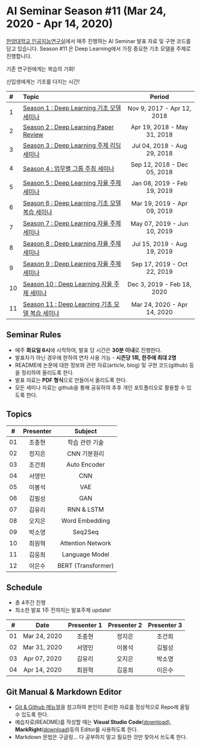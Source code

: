 # AI Seminar Season #11 (Mar 24, 2020 - Apr 14, 2020)
[한양대학교 인공지능연구실](http://ai.hanyang.ac.kr/)에서 매주 진행하는 AI Seminar 발표 자료 및 구현 코드를 담고 있습니다. Season #11 은 Deep Learning에서 가장 중요한 기초 모델을 주제로 진행합니다. 

기존 연구원에게는 복습의 기회!

신입생에게는 기초를 다지는 시간!


|#  | Topic                                  | Period |
|:--|:---------------------------------------|:---------------:|
|1  | [Season 1 : Deep Learning 기초 모델 세미나](https://github.com/roomylee/deep-learning-seminar/tree/master/season_01) | Nov 9, 2017 - Apr 12, 2018|
|2  | [Season 2 : Deep Learning Paper Review](https://github.com/roomylee/deep-learning-seminar/tree/master/season_02) | Apr 19, 2018 - May 31, 2018 |
|3  | [Season 3 : Deep Learning 주제 리딩 세미나](https://github.com/roomylee/deep-learning-seminar/tree/master/season_03) | Jul 04, 2018 - Aug 29, 2018 |
|4  | [Season 4 : 업무별 그룹 주최 세미나](https://github.com/roomylee/deep-learning-seminar/tree/master/season_04) |  Sep 12, 2018 - Dec 05, 2018 |
|5  | [Season 5 : Deep Learning 자율 주제 세미나](https://github.com/roomylee/deep-learning-seminar/tree/master/season_05) |  Jan 08, 2019 - Feb 19, 2019 |
|6  | [Season 6 : Deep Learning 기초 모델 복습 세미나](https://github.com/roomylee/deep-learning-seminar/tree/master/season_06) |  Mar 19, 2019 - Apr 09, 2019 |
|7  | [Season 7 : Deep Learning 자율 주제 세미나](https://github.com/roomylee/deep-learning-seminar/tree/master/season_07) |  May 07, 2019 - Jun 10, 2019 |
|8  | [Season 8 : Deep Learning 자율 주제 세미나](https://github.com/roomylee/deep-learning-seminar/tree/master/season_08) |  Jul 15, 2019 - Aug 19, 2019 |
|9  | [Season 9 : Deep Learning 자율 주제 세미나](https://github.com/roomylee/deep-learning-seminar/tree/master/season_09) |  Sep 17, 2019 - Oct 22, 2019 |
|10 | [Season 10 : Deep Learning 자율 주제 세미나](https://github.com/roomylee/deep-learning-seminar/tree/master/season_10) | Dec 3, 2019 - Feb 18, 2020 |
|11 | [Season 11 : Deep Learning 기초 모델 복습 세미나](https://github.com/roomylee/deep-learning-seminar) | Mar 24, 2020 - Apr 14, 2020 |

## Seminar Rules
* 매주 **화요일 6시**에 시작하여, 발표 당 시간은 **30분 이내**로 진행한다.
* 발표자가 아닌 경우에 한하여 연차 사용 가능 - **시즌당 1회, 한주에 최대 2명**
* README에 논문에 대한 정보와 관련 자료(article, blog) 및 구현 코드(github) 등을 정리하여 올리도록 한다.
* 발표 자료는 **PDF 형식**으로 만들어서 올리도록 한다.
* 모든 세미나 자료는 github을 통해 공유하여 추후 개인 포트폴리오로 활용할 수 있도록 한다.

## Topics
| #  | Presenter | Subject |
|:--:|:---------:|:-------:|
| 01 |   조충현   | 학습 관련 기술 |
| 02 |   정지은   |    CNN 기본원리    |
| 03 |   조건희   | Auto Encoder |
| 04 |   서영민   | CNN |
| 05 |   이봉석   | VAE |
| 06 |   김필성   | GAN |
| 07 |   김유리   | RNN & LSTM |
| 08 |   오지은   | Word Embedding |
| 09 | 박소영 | Seq2Seq |
| 10 | 최원혁 | Attention Network |
| 11 | 김웅희 | Language Model |
| 12 | 이은수 | BERT (Transformer) |


## Schedule
* 총 4주간 진행
* 최소한 발표 1주 전까지는 발표주제 update!

|  #   |     Date     | Presenter 1 | Presenter 2 | Presenter 3 |
| :--: | :----------: | :---------: | :---------: | :---------: |
|  01  | Mar 24, 2020 |   조충현    |   정지은    |   조건희    |
|  02  | Mar 31, 2020 |   서영민    |   이봉석    |   김필성    |
|  03  | Apr 07, 2020 |   김유리    |   오지은    |   박소영    |
|  04  | Apr 14, 2020 |   최원혁    |   김웅희    |   이은수    |

## Git Manual & Markdown Editor
* [Git & Github 메뉴얼](https://github.com/roomylee/deep-learning-seminar/blob/master/git%20%26%20github.pdf)을 참고하여 본인이 준비한 자료를 정상적으로 Repo에 올릴 수 있도록 한다.
* 예습자료(README)를 작성할 때는 **Visual Studio Code**([download](https://code.visualstudio.com/Download)), **MarkRight**([download](https://github.com/dvcrn/markright/releases/download/0.1.11/MarkRight_Windows64.exe))등의 Editor를 사용하도록 한다.
* Markdown 문법은 구글링... 다 공부하지 말고 필요한 것만 찾아서 쓰도록 한다.
